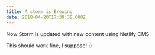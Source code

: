 ```yaml
---
title: A storm is Brewing
date: 2018-04-20T17:39:38.000Z
---
```

Now Storm is updated with new content using Netlify CMS

This should work fine, I suppose! ;)
